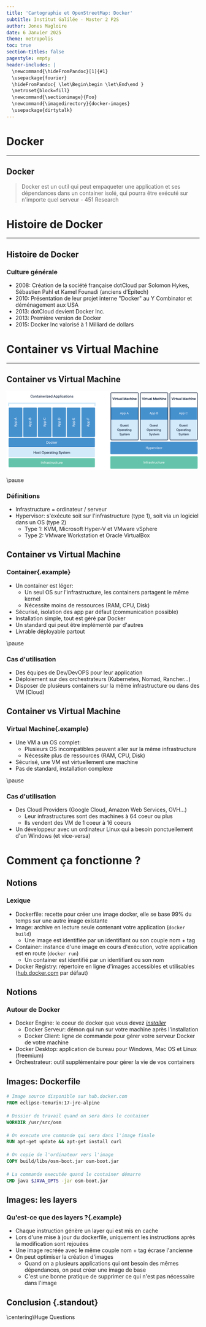 ```yaml
---
title: 'Cartographie et OpenStreetMap: Docker'
subtitle: Institut Galilée - Master 2 P2S
author: Jones Magloire
date: 6 Janvier 2025
theme: metropolis
toc: true
section-titles: false
pagestyle: empty
header-includes: |
  \newcommand{\hideFromPandoc}[1]{#1}
  \usepackage{fourier}
  \hideFromPandoc{ \let\Begin\begin \let\End\end }
  \metroset{block=fill}
  \newcommand{\sectionimage}{Foo}
  \newcommand{\imagedirectory}{docker-images}
  \usepackage{dirtytalk}
---
```


# Docker

---

## Docker

> Docker est un outil qui peut empaqueter une application et ses dépendances dans un container isolé, qui pourra être exécuté sur n'importe quel serveur - 451 Research

# Histoire de Docker

---

## Histoire de Docker

### Culture générale

- 2008: Création de la société française dotCloud par Solomon Hykes, Sébastien Pahl et Kamel Founadi (anciens d’Epitech)
- 2010: Présentation de leur projet interne "Docker" au Y Combinator et déménagement aux USA
- 2013: dotCloud devient Docker Inc.
- 2013: Première version de Docker
- 2015: Docker Inc valorisé à 1 Milliard de dollars

# Container vs Virtual Machine

---

## Container vs Virtual Machine

![](docker-images/container-vs-vm.png)

\pause

### Définitions

- Infrastructure = ordinateur / serveur
- Hypervisor: s'exécute soit sur l'infrastructure (type 1), soit via un logiciel dans un OS (type 2)
  - Type 1: KVM, Microsoft Hyper-V et VMware vSphere
  - Type 2: VMware Workstation et Oracle VirtualBox

## Container vs Virtual Machine

### Container{.example}

- Un container est léger:
  - Un seul OS sur l'infrastructure, les containers partagent le même kernel
  - Nécessite moins de ressources (RAM, CPU, Disk)
- Sécurisé, isolation des app par défaut (communication possible)
- Installation simple, tout est géré par Docker
- Un standard qui peut être implémenté par d'autres
- Livrable déployable partout

\pause

### Cas d'utilisation

- Des équipes de Dev/DevOPS pour leur application
- Déploiement sur des orchestrateurs (Kubernetes, Nomad, Rancher...)
- Disposer de plusieurs containers sur la même infrastructure ou dans des VM (Cloud)

## Container vs Virtual Machine

### Virtual Machine{.example}

- Une VM a un OS complet:
  - Plusieurs OS incompatibles peuvent aller sur la même infrastructure
  - Nécessite plus de ressources (RAM, CPU, Disk)
- Sécurisé, une VM est virtuellement une machine
- Pas de standard, installation complexe

\pause

### Cas d'utilisation

- Des Cloud Providers (Google Cloud, Amazon Web Services, OVH...)
  - Leur infrastructures sont des machines à 64 coeur ou plus
  - Ils vendent des VM de 1 coeur à 16 coeurs
- Un développeur avec un ordinateur Linux qui a besoin ponctuellement d'un Windows (et vice-versa)

# Comment ça fonctionne ?

## Notions

### Lexique

- Dockerfile: recette pour créer une image docker, elle se base 99% du temps sur une autre image existante
- Image: archive en lecture seule contenant votre application (`docker build`)
  - Une image est identifiée par un identifiant ou son couple nom + tag
- Container: instance d'une image en cours d'exécution, votre application est en route (`docker run`)
  - Un container est identifié par un identifiant ou son nom
- Docker Registry: répertoire en ligne d'images accessibles et utilisables ([hub.docker.com](https://hub.docker.com) par défaut)

## Notions

### Autour de Docker

- Docker Engine: le coeur de docker que vous devez [_installer_](https://docs.docker.com/engine/install/)
  - Docker Serveur: démon qui run sur votre machine après l'installation
  - Docker Client: ligne de commande pour gérer votre serveur Docker de votre machine
- Docker Desktop: application de bureau pour Windows, Mac OS et Linux (freemium)
- Orchestrateur: outil supplémentaire pour gérer la vie de vos containers

## Images: Dockerfile

```dockerfile
# Image source disponible sur hub.docker.com
FROM eclipse-temurin:17-jre-alpine

# Dossier de travail quand on sera dans le container
WORKDIR /usr/src/osm

# On execute une commande qui sera dans l'image finale
RUN apt-get update && apt-get install curl

# On copie de l'ordinateur vers l'image
COPY build/libs/osm-boot.jar osm-boot.jar

# La commande executée quand le container démarre
CMD java $JAVA_OPTS -jar osm-boot.jar
```

## Images: les layers

### Qu'est-ce que des layers ?{.example}

- Chaque instruction génère un layer qui est mis en cache
- Lors d'une mise à jour du dockerfile, uniquement les instructions après la modification sont rejouées
- Une image recréée avec le même couple nom + tag écrase l'ancienne
- On peut optimiser la création d'images
  - Quand on a plusieurs applications qui ont besoin des mêmes dépendances, on peut créer une image de base
  - C'est une bonne pratique de supprimer ce qui n'est pas nécessaire dans l'image

## Conclusion {.standout}

\centering\Huge Questions
